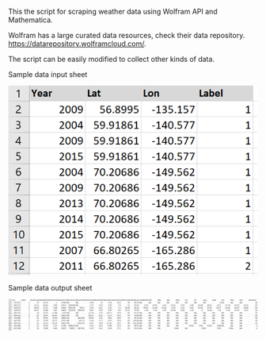 This the script for scraping weather data using Wolfram API and Mathematica.

Wolfram has a large curated data resources, check their data repository. https://datarepository.wolframcloud.com/.

The script can be easily modified to collect other kinds of data.

Sample data input sheet

![](/sample_data_input.png)


Sample data output sheet


![](/sample_data_collected.png)
